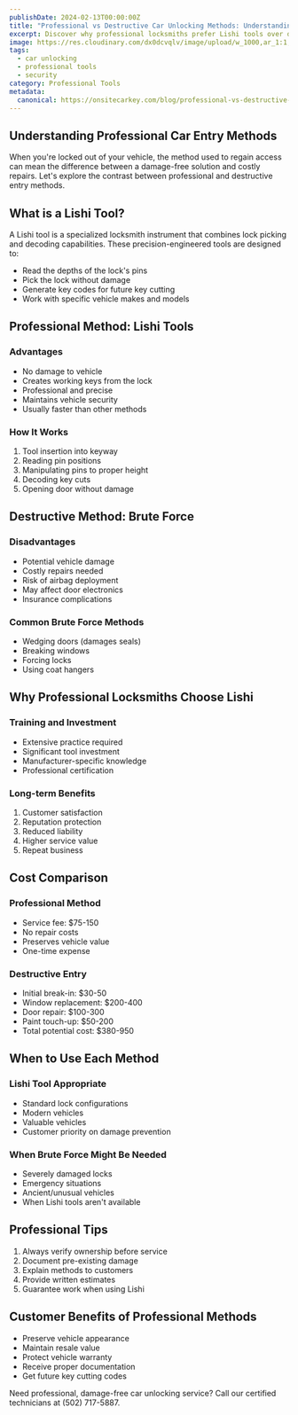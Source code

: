 ```yaml
---
publishDate: 2024-02-13T00:00:00Z
title: "Professional vs Destructive Car Unlocking Methods: Understanding Lishi Tools"
excerpt: Discover why professional locksmiths prefer Lishi tools over destructive entry methods. Learn about this precision tool that's revolutionized the automotive locksmith industry.
image: https://res.cloudinary.com/dx0dcvqlv/image/upload/w_1000,ar_1:1,c_fill,g_auto,e_art:hokusai/v1739292819/pexels-my-car-key-hero-592675237-17124737_ppvivm.jpg
tags:
  - car unlocking
  - professional tools
  - security
category: Professional Tools
metadata:
  canonical: https://onsitecarkey.com/blog/professional-vs-destructive-car-unlocking-methods
---
```


## Understanding Professional Car Entry Methods

When you're locked out of your vehicle, the method used to regain access can mean the difference between a damage-free solution and costly repairs. Let's explore the contrast between professional and destructive entry methods.

## What is a Lishi Tool?

A Lishi tool is a specialized locksmith instrument that combines lock picking and decoding capabilities. These precision-engineered tools are designed to:
- Read the depths of the lock's pins
- Pick the lock without damage
- Generate key codes for future key cutting
- Work with specific vehicle makes and models

## Professional Method: Lishi Tools

### Advantages
- No damage to vehicle
- Creates working keys from the lock
- Professional and precise
- Maintains vehicle security
- Usually faster than other methods

### How It Works
1. Tool insertion into keyway
2. Reading pin positions
3. Manipulating pins to proper height
4. Decoding key cuts
5. Opening door without damage

## Destructive Method: Brute Force

### Disadvantages
- Potential vehicle damage
- Costly repairs needed
- Risk of airbag deployment
- May affect door electronics
- Insurance complications

### Common Brute Force Methods
- Wedging doors (damages seals)
- Breaking windows
- Forcing locks
- Using coat hangers

## Why Professional Locksmiths Choose Lishi

### Training and Investment
- Extensive practice required
- Significant tool investment
- Manufacturer-specific knowledge
- Professional certification

### Long-term Benefits
1. Customer satisfaction
2. Reputation protection
3. Reduced liability
4. Higher service value
5. Repeat business

## Cost Comparison

### Professional Method
- Service fee: $75-150
- No repair costs
- Preserves vehicle value
- One-time expense

### Destructive Entry
- Initial break-in: $30-50
- Window replacement: $200-400
- Door repair: $100-300
- Paint touch-up: $50-200
- Total potential cost: $380-950

## When to Use Each Method

### Lishi Tool Appropriate
- Standard lock configurations
- Modern vehicles
- Valuable vehicles
- Customer priority on damage prevention

### When Brute Force Might Be Needed
- Severely damaged locks
- Emergency situations
- Ancient/unusual vehicles
- When Lishi tools aren't available

## Professional Tips

1. Always verify ownership before service
2. Document pre-existing damage
3. Explain methods to customers
4. Provide written estimates
5. Guarantee work when using Lishi

## Customer Benefits of Professional Methods

- Preserve vehicle appearance
- Maintain resale value
- Protect vehicle warranty
- Receive proper documentation
- Get future key cutting codes

Need professional, damage-free car unlocking service? Call our certified technicians at (502) 717-5887.